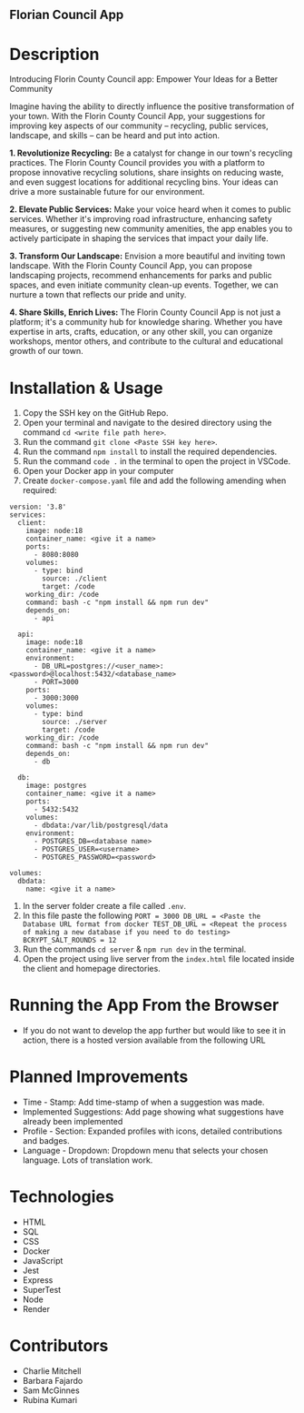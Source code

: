 ## Florian Council App

# Description

Introducing Florin County Council app: Empower Your Ideas for a Better Community

Imagine having the ability to directly influence the positive transformation of your town. With the Florin County Council App, your suggestions for improving key aspects of our community – recycling, public services, landscape, and skills – can be heard and put into action.

**1. Revolutionize Recycling:**
Be a catalyst for change in our town's recycling practices. The Florin County Council provides you with a platform to propose innovative recycling solutions, share insights on reducing waste, and even suggest locations for additional recycling bins. Your ideas can drive a more sustainable future for our environment.

**2. Elevate Public Services:**
Make your voice heard when it comes to public services. Whether it's improving road infrastructure, enhancing safety measures, or suggesting new community amenities, the app enables you to actively participate in shaping the services that impact your daily life.

**3. Transform Our Landscape:**
Envision a more beautiful and inviting town landscape. With the Florin County Council App, you can propose landscaping projects, recommend enhancements for parks and public spaces, and even initiate community clean-up events. Together, we can nurture a town that reflects our pride and unity.

**4. Share Skills, Enrich Lives:**
The Florin County Council App is not just a platform; it's a community hub for knowledge sharing. Whether you have expertise in arts, crafts, education, or any other skill, you can organize workshops, mentor others, and contribute to the cultural and educational growth of our town.

# Installation & Usage

1. Copy the SSH key on the GitHub Repo.
2. Open your terminal and navigate to the desired directory using the command `cd <write file path here>`.
3. Run the command `git clone <Paste SSH key here>`.
4. Run the command `npm install` to install the required dependencies.
5. Run the command `code .` in the terminal to open the project in VSCode.
6. Open your Docker app in your computer
7. Create  `docker-compose.yaml` file and add the following amending when required: 

```
version: '3.8'
services:
  client:
    image: node:18
    container_name: <give it a name>
    ports:
      - 8080:8080
    volumes:
      - type: bind
        source: ./client
        target: /code
    working_dir: /code
    command: bash -c "npm install && npm run dev"
    depends_on:
      - api

  api:
    image: node:18
    container_name: <give it a name>
    environment:
      - DB_URL=postgres://<user_name>:<password>@localhost:5432/<database_name>
      - PORT=3000
    ports:
      - 3000:3000
    volumes:
      - type: bind
        source: ./server
        target: /code
    working_dir: /code
    command: bash -c "npm install && npm run dev"
    depends_on:
      - db

  db:
    image: postgres
    container_name: <give it a name>
    ports:
      - 5432:5432
    volumes:
      - dbdata:/var/lib/postgresql/data
    environment:
      - POSTGRES_DB=<database name>
      - POSTGRES_USER=<username>
      - POSTGRES_PASSWORD=<password>

volumes:
  dbdata:
    name: <give it a name>
```

1. In the server folder create a file called `.env`.
2. In this file paste the following
`PORT = 3000 DB_URL = <Paste the Database URL format from docker TEST_DB_URL = <Repeat the process of making a new database if you need to do testing> BCRYPT_SALT_ROUNDS = 12`
3. Run the commands `cd server` & `npm run dev` in the terminal.
4. Open the project using live server from the `index.html` file located inside the client and homepage directories.

# Running the App From the Browser

- If you do not want to develop the app further but would like to see it in action, there is a hosted version available from the following URL

# Planned Improvements

- Time - Stamp: Add time-stamp of when a suggestion was made.
- Implemented Suggestions: Add page showing what suggestions have already been implemented
- Profile - Section: Expanded profiles with icons, detailed contributions and badges.
- Language - Dropdown: Dropdown menu that selects your chosen language. Lots of translation work.

# **Technologies**

- HTML
- SQL
- CSS
- Docker
- JavaScript
- Jest
- Express
- SuperTest
- Node
- Render

# Contributors

- Charlie Mitchell
- Barbara Fajardo
- Sam McGinnes
- Rubina Kumari
